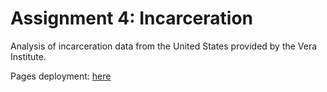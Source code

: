 # Assignment 4: Incarceration
Analysis of incarceration data from the United States provided by the Vera Institute.

Pages deployment: [here](https://info201b-au2022.github.io/a4-wesngu28/)